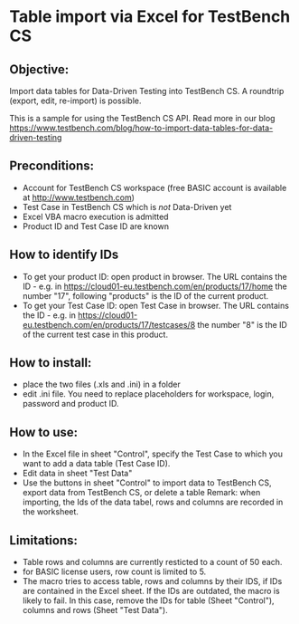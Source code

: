 # Table import via Excel for TestBench CS

## Objective:
Import data tables for Data-Driven Testing into TestBench CS.
A roundtrip (export, edit, re-import) is possible.

This is a sample for using the TestBench CS API.
Read more in our blog https://www.testbench.com/blog/how-to-import-data-tables-for-data-driven-testing

## Preconditions:
* Account for TestBench CS  workspace (free BASIC account is available at http://www.testbench.com)
* Test Case in TestBench CS which is _not_ Data-Driven yet
* Excel VBA macro execution is admitted
* Product ID and Test Case ID are known

## How to identify IDs
* To get your product ID: open product in browser. The URL contains the ID - e.g. in https://cloud01-eu.testbench.com/en/products/17/home the number "17", following "products" is the ID of the current product.
* To get your Test Case ID: open Test Case in browser. The URL contains the ID - e.g. in https://cloud01-eu.testbench.com/en/products/17/testcases/8 the number "8" is the ID of the current test case in this product.

## How to install:
* place the two files (.xls and .ini) in a folder
* edit .ini file. You need to replace placeholders for workspace, login, password and product ID. 

## How to use:
* In the Excel file in sheet "Control", specify the Test Case to which you want to add a data table (Test Case ID).
* Edit data in sheet "Test Data"
* Use the buttons in sheet "Control" to import data to TestBench CS, export data from TestBench CS, or delete a table
Remark: when importing, the Ids of the data tabel, rows and columns are recorded in the worksheet.


## Limitations:
* Table rows and columns are currently resticted to a count of 50 each.
* for BASIC license users, row count is limited to 5.
* The macro tries to access table, rows and columns by their IDS, if IDs are contained in the Excel sheet. If the IDs are outdated, the macro is likely to fail. In this case, remove the IDs for table (Sheet "Control"), columns and rows (Sheet "Test Data").